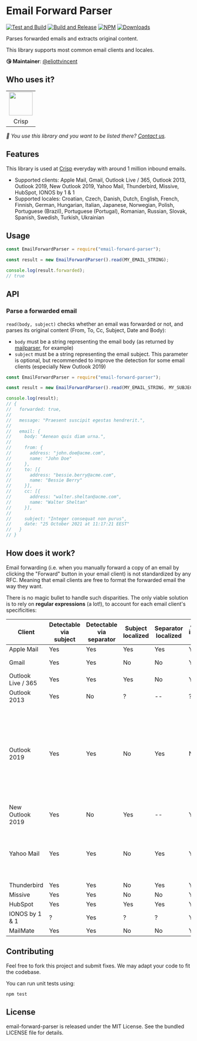# Email Forward Parser

[![Test and Build](https://github.com/crisp-oss/email-forward-parser/workflows/Test%20and%20Build/badge.svg?branch=master)](https://github.com/crisp-oss/email-forward-parser/actions?query=workflow%3A%22Test+and+Build%22) [![Build and Release](https://github.com/crisp-oss/email-forward-parser/workflows/Build%20and%20Release/badge.svg)](https://github.com/crisp-oss/email-forward-parser/actions?query=workflow%3A%22Build+and+Release%22) [![NPM](https://img.shields.io/npm/v/email-forward-parser.svg)](https://www.npmjs.com/package/email-forward-parser) [![Downloads](https://img.shields.io/npm/dt/email-forward-parser.svg)](https://www.npmjs.com/package/email-forward-parser)

Parses forwarded emails and extracts original content.

This library supports most common email clients and locales.

**😘 Maintainer**: [@eliottvincent](https://github.com/eliottvincent)

## Who uses it?

<table>
<tr>
<td align="center"><a href="https://crisp.chat/"><img src="https://crisp.chat/favicon-256x256.png" height="64" /></a></td>
</tr>
<tr>
<td align="center">Crisp</td>
</tr>
</table>

_👋 You use this library and you want to be listed there? [Contact us](https://crisp.chat/)._

## Features

This library is used at [Crisp](https://crisp.chat/) everyday with around 1 million inbound emails.
* Supported clients: Apple Mail, Gmail, Outlook Live / 365, Outlook 2013, Outlook 2019, New Outlook 2019, Yahoo Mail, Thunderbird, Missive, HubSpot, IONOS by 1 & 1
* Supported locales: Croatian, Czech, Danish, Dutch, English, French, Finnish, German, Hungarian, Italian, Japanese, Norwegian, Polish, Portuguese (Brazil), Portuguese (Portugal), Romanian, Russian, Slovak, Spanish, Swedish, Turkish, Ukrainian

## Usage

```js
const EmailForwardParser = require("email-forward-parser");

const result = new EmailForwardParser().read(MY_EMAIL_STRING);

console.log(result.forwarded);
// true
```

## API

### Parse a forwarded email

`read(body, subject)` checks whether an email was forwarded or not, and parses its original content (From, To, Cc, Subject, Date and Body):
* `body` must be a string representing the email body (as returned by [mailparser](https://github.com/nodemailer/mailparser), for example)
* `subject` must be a string representing the email subject. This parameter is optional, but recommended to improve the detection for some email clients (especially New Outlook 2019)

```js
const EmailForwardParser = require("email-forward-parser");

const result = new EmailForwardParser().read(MY_EMAIL_STRING, MY_SUBJECT_STRING);

console.log(result);
// {
//   forwarded: true,
//
//   message: "Praesent suscipit egestas hendrerit.",
//
//   email: {
//     body: "Aenean quis diam urna.",
//
//     from: {
//       address: "john.doe@acme.com",
//       name: "John Doe"
//     },
//     to: [{
//       address: "bessie.berry@acme.com",
//       name: "Bessie Berry"
//     }],
//     cc: [{
//       address: "walter.sheltan@acme.com",
//       name: "Walter Sheltan"
//     }],
//
//     subject: "Integer consequat non purus",
//     date: "25 October 2021 at 11:17:21 EEST"
//   }
// }
```

## How does it work?

Email forwarding (i.e. when you manually forward a copy of an email by clicking the "Forward" button in your email client) is not standardized by any RFC. Meaning that email clients are free to format the forwarded email the way they want.

There is no magic bullet to handle such disparities. The only viable solution is to rely on **regular expressions** (a lot!), to account for each email client's specificities:

Client | Detectable via subject | Detectable via separator | Subject localized | Separator localized | All original information available | Original information localized | Other specificities
--- | --- | --- | --- | --- | --- | --- | ---
Apple Mail | Yes | Yes | Yes | Yes | Yes | Yes | --
Gmail | Yes | Yes | No | No | Yes | Only some parts | --
Outlook Live / 365 | Yes | Yes | Yes | No | Yes | No | --
Outlook 2013 | Yes | No | ? | -- | ? | ? | --
Outlook 2019 | Yes | Yes | No | Yes | No | Yes | The From and Date parts (only original information available) are embedded in the separator, rather than the body itself
New Outlook 2019 | Yes | No | Yes | -- | Yes | Yes | --
Yahoo Mail | Yes | Yes | No | Yes | Yes | Yes | The original information are all stuck to each other, without line breaks
Thunderbird | Yes | Yes | No | Yes | Yes | Yes | --
Missive | Yes | Yes | No | No | Yes | No | --
HubSpot | Yes | Yes | Yes | Yes | Yes | Yes | --
IONOS by 1 & 1 | ? | Yes | ? | ? | Yes | ? | --
MailMate | Yes | Yes | No | No | Yes | No | --

## Contributing

Feel free to fork this project and submit fixes. We may adapt your code to fit the codebase.

You can run unit tests using:

```
npm test
```

## License

email-forward-parser is released under the MIT License. See the bundled LICENSE file for details.
